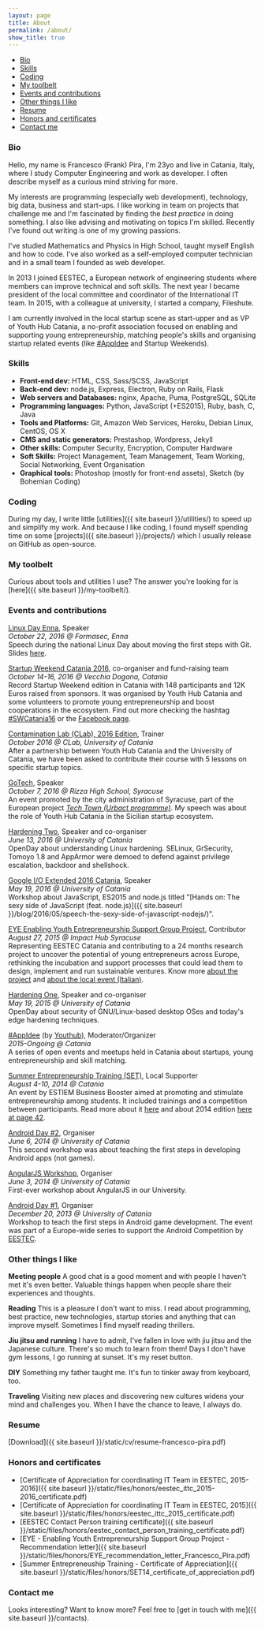 ```yaml
---
layout: page
title: About
permalink: /about/
show_title: true
---
```


- [Bio](#bio)
- [Skills](#skills)
- [Coding](#coding)
- [My toolbelt](#my-toolbelt)
- [Events and contributions](#events-and-contributions)
- [Other things I like](#other-things-i-like)
- [Resume](#resume)
- [Honors and certificates](#honors-and-certificates)
- [Contact me](#contact-me)

### Bio

Hello, my name is Francesco (Frank) Pira, I'm 23yo and live in Catania, Italy, where I study Computer Engineering and work as developer. I often describe myself as a curious mind striving for more.

My interests are programming (especially web development), technology, big data, business and start-ups. I like working in team on projects that challenge me and I'm fascinated by finding the *best practice* in doing something. I also like advising and motivating on topics I'm skilled. Recently I've found out writing is one of my growing passions.

I've studied Mathematics and Physics in High School, taught myself English and how to code. I've also worked as a self-employed computer technician and in a small team I founded as web developer.

In 2013 I joined EESTEC, a European network of engineering students where members can improve technical and soft skills. The next year I became president of the local committee and coordinator of the International IT team. In 2015, with a colleague at university, I started a company, Fileshute.

I am currently involved in the local startup scene as start-upper and as VP of Youth Hub Catania, a no-profit association focused on enabling and supporting young entrepreneurship, matching people's skills and organising startup related events (like [#AppIdee](https://twitter.com/hashtag/AppIdee?src=hash) and Startup Weekends).

### Skills

- **Front-end dev:** HTML, CSS, Sass/SCSS, JavaScript
- **Back-end dev:** node.js, Express, Electron, Ruby on Rails, Flask
- **Web servers and Databases:** nginx, Apache, Puma, PostgreSQL, SQLite
- **Programming languages:** Python, JavaScript (+ES2015), Ruby, bash, C, Java
- **Tools and Platforms:** Git, Amazon Web Services, Heroku, Debian Linux, CentOS, OS X
- **CMS and static generators:** Prestashop, Wordpress, Jekyll
- **Other skills:** Computer Security, Encryption, Computer Hardware
- **Soft Skills:** Project Management, Team Management, Team Working, Social Networking, Event Organisation
- **Graphical tools:** Photoshop (mostly for front-end assets), Sketch (by Bohemian Coding)

### Coding

During my day, I write little [utilities]({{ site.baseurl }}/utilities/) to speed up and simplify my work. And because I like coding, I found myself spending time on some [projects]({{ site.baseurl }}/projects/) which I usually release on GitHub as open-source.

### My toolbelt

Curious about tools and utilities I use? The answer you're looking for is [here]({{ site.baseurl }}/my-toolbelt/).

### Events and contributions

[Linux Day Enna](http://enna.linux.it), Speaker
<br>*October 22, 2016 @ Formasec, Enna*
<br>Speech during the national Linux Day about moving the first steps with Git. Slides [here](http://www.slideshare.net/pirafrank/first-steps-with-git-linux-day-2016-enna).

[Startup Weekend Catania 2016](http://swcatania.it), co-organiser and fund-raising team
<br>*October 14-16, 2016 @ Vecchia Dogana, Catania*
<br>Record Startup Weekend edition in Catania with 148 participants and 12K Euros raised from sponsors. It was organised by Youth Hub Catania and some volunteers to promote young entrepreneurship and boost cooperations in the ecosystem. Find out more checking the hashtag [#SWCatania16](https://twitter.com/hashtag/swcatania16) or the [Facebook page](https://www.facebook.com/startupweekendcatania/).

[Contamination Lab (CLab), 2016 Edition](), Trainer
<br>*October 2016 @ CLab, University of Catania*
<br>After a partnership between Youth Hub Catania and the University of Catania, we have been asked to contribute their course with 5 lessons on specific startup topics.

[GoTech](https://www.facebook.com/events/1277011372362821/), Speaker
<br>*October 7, 2016 @ Rizza High School, Syracuse*
<br>An event promoted by the city administration of Syracuse, part of the European project *[Tech Town (Urbact programme)](http://urbact.eu)*. My speech was about the role of Youth Hub Catania in the Sicilian startup ecosystem.

[Hardening Two](http://hardeningtwo.fileshute.com), Speaker and co-organiser
<br>*June 13, 2016 @ University of Catania*
<br>OpenDay about understanding Linux hardening. SELinux, GrSecurity, Tomoyo 1.8 and AppArmor were demoed to defend against privilege escalation, backdoor and shellshock.

[Google I/O Extended 2016 Catania](https://developers.google.com/events/6168172246073344/), Speaker
<br>*May 19, 2016 @ University of Catania*
<br>Workshop about JavaScript, ES2015 and node.js titled "[Hands on: The sexy side of JavaScript (feat. node.js)]({{ site.baseurl }}/blog/2016/05/speech-the-sexy-side-of-javascript-nodejs/)".

[EYE Enabling Youth Entrepreneurship Support Group Project](http://yincubate.com), Contributor
<br>*August 27, 2015 @ Impact Hub Syracuse*
<br>Representing EESTEC Catania and contributing to a 24 months research project to uncover the potential of young entrepreneurs across Europe, rethinking the incubation and support processes that could lead them to design, implement and run sustainable ventures. Know more [about the project](http://yincubate.com) and [about the local event (Italian)](http://siracusa.impacthub.net/event/eye-enabling-youth-entrepreneurship-support-group/).

[Hardening One](http://www.dmi.unict.it/%7Egiamp/hardening/15edition), Speaker and co-organiser
<br>*May 19, 2015 @ University of Catania*
<br>OpenDay about security of GNU/Linux-based desktop OSes and today's edge hardening techniques.

[#AppIdee](https://twitter.com/search?q=%23appidee) (by [Youthub](http://youthub.net)), Moderator/Organizer
<br>*2015-Ongoing @ Catania*
<br>A series of open events and meetups held in Catania about startups, young entrepreneurship and skill matching.

[Summer Entrepreneurship Training (SET)](https://estiem.org/default.aspx?PageId=1500), Local Supporter
<br>*August 4-10, 2014 @ Catania*
<br>An event by ESTIEM Business Booster aimed at promoting and stimulate entrepreneurship among students. It included trainings and a competition between participants. Read more about it [here](https://estiem.org/default.aspx?PageId=1224) and about 2014 edition [here at page 42](https://issuu.com/estiem/docs/magazine47).

[Android Day #2](http://www.eestec-catania.eu/progetti/storico/), Organiser
<br>*June 6, 2014 @ University of Catania*
<br>This second workshop was about teaching the first steps in developing Android apps (not games).

[AngularJS Workshop](https://www.facebook.com/events/639230729502590/), Organiser
<br>*June 3, 2014 @ University of Catania*
<br>First-ever workshop about AngularJS in our University.

[Android Day #1](http://www.eestec-catania.eu/2013/12/17/android-workshop-1-2/), Organiser
<br>*December 20, 2013 @ University of Catania*
<br>Workshop to teach the first steps in Android game development. The event was part of a Europe-wide series to support the Android Competition by [EESTEC](http://eestec.net).

### Other things I like

**Meeting people** A good chat is a good moment and with people I haven't met it's even better. Valuable things happen when people share their experiences and thoughts.

**Reading** This is a pleasure I don't want to miss. I read about programming, best practice, new technologies, startup stories and anything that can improve myself.
Sometimes I find myself reading thrillers.

**Jiu jitsu and running** I have to admit, I've fallen in love with jiu jitsu and the Japanese culture. There's so much to learn from them! Days I don't have gym lessons, I go running at sunset. It's my reset button.

**DIY** Something my father taught me. It's fun to tinker away from keyboard, too.

**Traveling** Visiting new places and discovering new cultures widens your mind and challenges you. When I have the chance to leave, I always do.

### Resume

[Download]({{ site.baseurl }}/static/cv/resume-francesco-pira.pdf)

### Honors and certificates

- [Certificate of Appreciation for coordinating IT Team in EESTEC, 2015-2016]({{ site.baseurl }}/static/files/honors/eestec_ittc_2015-2016_certificate.pdf)
- [Certificate of Appreciation for coordinating IT Team in EESTEC, 2015]({{ site.baseurl }}/static/files/honors/eestec_ittc_2015_certificate.pdf)
- [EESTEC Contact Person training certificate]({{ site.baseurl }}/static/files/honors/eestec_contact_person_training_certificate.pdf)
- [EYE - Enabling Youth Entrepreneurship Support Group Project - Recommendation letter]({{ site.baseurl }}/static/files/honors/EYE_recommendation_letter_Francesco_Pira.pdf)
- [Summer Entrepreneuship Training - Certificate of Appreciation]({{ site.baseurl }}/static/files/honors/SET14_certificate_of_appreciation.pdf)

### Contact me

Looks interesting? Want to know more?
Feel free to [get in touch with me]({{ site.baseurl }}/contacts).
